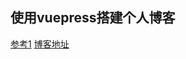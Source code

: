 ## 使用vuepress搭建个人博客

[参考1](https://coder.itclan.cn/fontend/tools/vuepress-build-blog/#%E9%85%8D%E7%BD%AE%E6%8F%92%E4%BB%B6) [博客地址](http://ace.webhaitao.science/laiht-blog/static)

